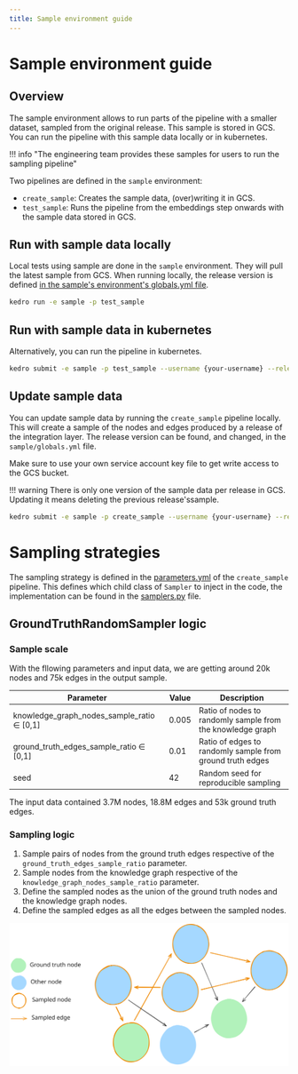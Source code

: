 ```yaml
---
title: Sample environment guide
--- 
```


# Sample environment guide

## Overview

The sample environment allows to run parts of the pipeline with a smaller dataset, sampled from the original release. This sample is stored in GCS. You can run the pipeline with this sample data locally or in kubernetes.

!!! info "The engineering team provides these samples for users to run the sampling pipeline"
    

Two pipelines are defined in the `sample` environment:
- `create_sample`: Creates the sample data, (over)writing it in GCS.
- `test_sample`: Runs the pipeline from the embeddings step onwards with the sample data stored in GCS.

## Run with sample data locally

Local tests using sample are done in the `sample` environment. They will pull the latest sample from GCS. When running locally, the release version is defined [in the sample's environment's globals.yml file](https://github.com/everycure-org/matrix/blob/b871d8a514b827f748c3db11e8d5e616e6df4c4d/pipelines/matrix/conf/sample/globals.yml#L3).

```bash
kedro run -e sample -p test_sample
```

## Run with sample data in kubernetes 

Alternatively, you can run the pipeline in kubernetes.

```bash
kedro submit -e sample -p test_sample --username {your-username} --release-version {your-release-version}
```

## Update sample data

You can update sample data by running the `create_sample` pipeline locally. This will create a sample of the nodes and edges produced by a release of the integration layer. The release version can be found, and changed, in the `sample/globals.yml` file.

Make sure to use your own service account key file to get write access to the GCS bucket.

!!! warning
    There is only one version of the sample data per release in GCS. Updating it means deleting the previous release'ssample.

```bash
kedro submit -e sample -p create_sample --username {your-username} --release-version {your-release-version}
```

# Sampling strategies

The sampling strategy is defined in the [parameters.yml](https://github.com/everycure-org/matrix/blob/main/pipelines/matrix/conf/base/create_sample/parameters.yaml) of the `create_sample` pipeline. This defines which child class of `Sampler` to inject in the code, the implementation can be found in the [samplers.py](https://github.com/everycure-org/matrix/blob/main/pipelines/matrix/src/matrix/pipelines/create_sample/samplers.py) file.

## GroundTruthRandomSampler logic 

### Sample scale 

With the fllowing parameters and input data, we are getting around 20k nodes and 75k edges in the output sample.

| Parameter | Value | Description |
|-----------|--------|-------------|
| knowledge_graph_nodes_sample_ratio ∈ [0,1] | 0.005 | Ratio of nodes to randomly sample from the knowledge graph |
| ground_truth_edges_sample_ratio ∈ [0,1] | 0.01 | Ratio of edges to randomly sample from ground truth edges |
| seed | 42 | Random seed for reproducible sampling |

The input data contained 3.7M nodes, 18.8M edges and 53k ground truth edges.

### Sampling logic

1. Sample pairs of nodes from the ground truth edges respective of the `ground_truth_edges_sample_ratio` parameter.
2. Sample nodes from the knowledge graph respective of the `knowledge_graph_nodes_sample_ratio` parameter.
3. Define the sampled nodes as the union of the ground truth nodes and the knowledge graph nodes.
4. Define the sampled edges as all the edges between the sampled nodes.

![](../assets/img/groundtruthsampler_illustration.svg)